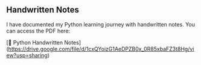 ## Handwritten Notes

I have documented my Python learning journey with handwritten notes. You can access the PDF here:

[📄 Python Handwritten Notes] (https://drive.google.com/file/d/1cxQYoizG1AeDPZB0x_0R85xbaFZ3t8Hg/view?usp=sharing)
